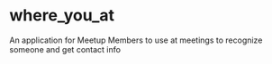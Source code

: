 where_you_at
============
An application for Meetup Members to use at meetings to recognize someone and get contact info